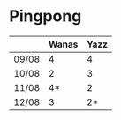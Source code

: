# Pingpong


|   |  Wanas |  Yazz | 
|---|---|---|
|  09/08 |  4  |  4  |
|  10/08 |  2  |  3  |
|  11/08 |  4* |   2  |
|  12/08 |  3 |   2*  |
